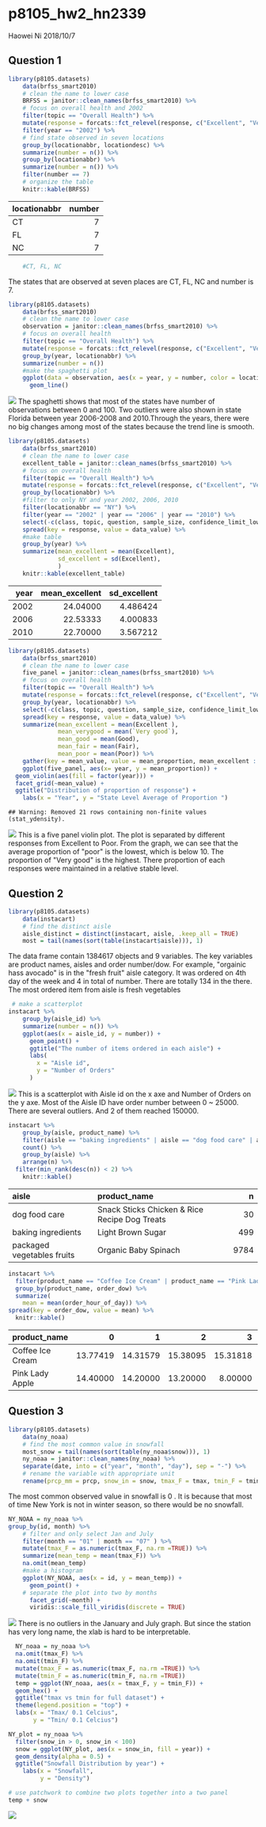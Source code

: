 p8105\_hw2\_hn2339
================
Haowei Ni
2018/10/7

Question 1
----------

``` r
library(p8105.datasets)
    data(brfss_smart2010) 
    # clean the name to lower case
    BRFSS = janitor::clean_names(brfss_smart2010) %>% 
    # focus on overall health and 2002 
    filter(topic == "Overall Health") %>%
    mutate(response = forcats::fct_relevel(response, c("Excellent", "Very good", "Good", "Fair", "Poor"))) %>%
    filter(year == "2002") %>%
    # find state observed in seven locations 
    group_by(locationabbr, locationdesc) %>%
    summarize(number = n()) %>%
    group_by(locationabbr) %>%
    summarize(number = n()) %>%
    filter(number == 7)
    # organize the table 
    knitr::kable(BRFSS)
```

| locationabbr |  number|
|:-------------|-------:|
| CT           |       7|
| FL           |       7|
| NC           |       7|

``` r
    #CT, FL, NC
```

The states that are observed at seven places are CT, FL, NC and number is 7.

``` r
library(p8105.datasets)
    data(brfss_smart2010) 
    # clean the name to lower case
    observation = janitor::clean_names(brfss_smart2010) %>% 
    # focus on overall health 
    filter(topic == "Overall Health") %>%
    mutate(response = forcats::fct_relevel(response, c("Excellent", "Very good", "Good", "Fair", "Poor"))) %>%
    group_by(year, locationabbr) %>%
    summarize(number = n())
    #make the spaghetti plot 
    ggplot(data = observation, aes(x = year, y = number, color = locationabbr)) +
      geom_line()
```

![](p8105_hw3-hn2339_files/figure-markdown_github/unnamed-chunk-2-1.png) The spaghetti shows that most of the states have number of observations between 0 and 100. Two outliers were also shown in state Florida between year 2006-2008 and 2010.Through the years, there were no big changes among most of the states because the trend line is smooth.

``` r
library(p8105.datasets)
    data(brfss_smart2010) 
    # clean the name to lower case
    excellent_table = janitor::clean_names(brfss_smart2010) %>% 
    # focus on overall health 
    filter(topic == "Overall Health") %>%
    mutate(response = forcats::fct_relevel(response, c("Excellent", "Very good", "Good", "Fair", "Poor"))) %>%
    group_by(locationabbr) %>%
    #filter to only NY and year 2002, 2006, 2010 
    filter(locationabbr == "NY") %>%
    filter(year == "2002" | year == "2006" | year == "2010") %>%
    select(-c(class, topic, question, sample_size, confidence_limit_low:geo_location)) %>%
    spread(key = response, value = data_value) %>%
    #make table 
    group_by(year) %>%
    summarize(mean_excellent = mean(Excellent),
              sd_excellent = sd(Excellent),
              )
    knitr::kable(excellent_table)
```

|  year|  mean\_excellent|  sd\_excellent|
|-----:|----------------:|--------------:|
|  2002|         24.04000|       4.486424|
|  2006|         22.53333|       4.000833|
|  2010|         22.70000|       3.567212|

``` r
library(p8105.datasets)
    data(brfss_smart2010) 
    # clean the name to lower case
    five_panel = janitor::clean_names(brfss_smart2010) %>% 
    # focus on overall health 
    filter(topic == "Overall Health") %>%
    mutate(response = forcats::fct_relevel(response, c("Excellent", "Very good", "Good", "Fair", "Poor"))) %>%
    group_by(year, locationabbr) %>% 
    select(-c(class, topic, question, sample_size, confidence_limit_low:geo_location)) %>%
    spread(key = response, value = data_value) %>%
    summarize(mean_excellent = mean(Excellent ),
              mean_verygood = mean(`Very good`),
              mean_good = mean(Good),
              mean_fair = mean(Fair),
              mean_poor = mean(Poor)) %>%
    gather(key = mean_value, value = mean_proportion, mean_excellent : mean_poor)
    ggplot(five_panel, aes(x= year, y = mean_proportion)) + 
  geom_violin(aes(fill = factor(year))) +
  facet_grid(~mean_value) + 
  ggtitle("Distribution of proportion of response") +
    labs(x = "Year", y = "State Level Average of Proportion ")
```

    ## Warning: Removed 21 rows containing non-finite values (stat_ydensity).

![](p8105_hw3-hn2339_files/figure-markdown_github/unnamed-chunk-4-1.png) This is a five panel violin plot. The plot is separated by different responses from Excellent to Poor. From the graph, we can see that the average proportion of "poor" is the lowest, which is below 10. The proportion of "Very good" is the highest. There proportion of each responses were maintained in a relative stable level.

Question 2
----------

``` r
library(p8105.datasets)
    data(instacart) 
    # find the distinct aisle 
    aisle_distinct = distinct(instacart, aisle, .keep_all = TRUE)  
    most = tail(names(sort(table(instacart$aisle))), 1)
```

The data frame contain 1384617 objects and 9 variables. The key variables are product names, aisles and order number/dow. For example, "orgainic hass avocado" is in the "fresh fruit" aisle category. It was ordered on 4th day of the week and 4 in total of number. There are totally 134 in the there. The most ordered item from aisle is fresh vegetables

``` r
 # make a scatterplot
instacart %>% 
    group_by(aisle_id) %>% 
    summarize(number = n()) %>% 
    ggplot(aes(x = aisle_id, y = number)) +
      geom_point() +
      ggtitle("The number of items ordered in each aisle") +
      labs(
        x = "Aisle id",
        y = "Number of Orders"
      )
```

![](p8105_hw3-hn2339_files/figure-markdown_github/unnamed-chunk-6-1.png) This is a scatterplot with Aisle id on the x axe and Number of Orders on the y axe. Most of the Aisle ID have order number between 0 ~ 25000. There are several outliers. And 2 of them reached 150000.

``` r
instacart %>%
    group_by(aisle, product_name) %>%
    filter(aisle == "baking ingredients" | aisle == "dog food care" | aisle == "packaged vegetables fruits") %>%
    count() %>%
    group_by(aisle) %>% 
    arrange(n) %>%
  filter(min_rank(desc(n)) < 2) %>% 
    knitr::kable()
```

| aisle                      | product\_name                                 |     n|
|:---------------------------|:----------------------------------------------|-----:|
| dog food care              | Snack Sticks Chicken & Rice Recipe Dog Treats |    30|
| baking ingredients         | Light Brown Sugar                             |   499|
| packaged vegetables fruits | Organic Baby Spinach                          |  9784|

``` r
instacart %>%
  filter(product_name == "Coffee Ice Cream" | product_name == "Pink Lady Apple") %>%
  group_by(product_name, order_dow) %>%
  summarize(
    mean = mean(order_hour_of_day)) %>% 
spread(key = order_dow, value = mean) %>% 
  knitr::kable()
```

| product\_name    |         0|         1|         2|         3|         4|         5|         6|
|:-----------------|---------:|---------:|---------:|---------:|---------:|---------:|---------:|
| Coffee Ice Cream |  13.77419|  14.31579|  15.38095|  15.31818|  15.21739|  12.26316|  13.83333|
| Pink Lady Apple  |  14.40000|  14.20000|  13.20000|   8.00000|  11.00000|  16.00000|  13.00000|

Question 3
----------

``` r
library(p8105.datasets)
    data(ny_noaa) 
    # find the most common value in snowfall 
    most_snow = tail(names(sort(table(ny_noaa$snow))), 1)
    ny_noaa = janitor::clean_names(ny_noaa) %>% 
    separate(date, into = c("year", "month", "day"), sep = "-") %>%
    # rename the variable with appropriate unit 
    rename(prcp_mm = prcp, snow_in = snow, tmax_F = tmax, tmin_F = tmin) 
```

The most common observed value in snowfall is 0 . It is because that most of time New York is not in winter season, so there would be no snowfall.

``` r
NY_NOAA = ny_noaa %>%
group_by(id, month) %>%
    # filter and only select Jan and July 
    filter(month == "01" | month == "07" ) %>%
    mutate(tmax_F = as.numeric(tmax_F, na.rm =TRUE)) %>%
    summarize(mean_temp = mean(tmax_F)) %>%
    na.omit(mean_temp) 
    #make a histogram 
    ggplot(NY_NOAA, aes(x = id, y = mean_temp)) +
      geom_point() +
    # separate the plot into two by months 
      facet_grid(~month) +
      viridis::scale_fill_viridis(discrete = TRUE)
```

![](p8105_hw3-hn2339_files/figure-markdown_github/unnamed-chunk-10-1.png) There is no outliers in the January and July graph. But since the station has very long name, the xlab is hard to be interpretable.

``` r
  NY_noaa = ny_noaa %>%
  na.omit(tmax_F) %>% 
  na.omit(tmin_F) %>%
  mutate(tmax_F = as.numeric(tmax_F, na.rm =TRUE)) %>% 
  mutate(tmin_F = as.numeric(tmin_F, na.rm =TRUE)) 
  temp = ggplot(NY_noaa, aes(x = tmax_F, y = tmin_F)) +
  geom_hex() +
  ggtitle("tmax vs tmin for full dataset") +
  theme(legend.position = "top") + 
  labs(x = "Tmax/ 0.1 Celcius",
       y = "Tmin/ 0.1 Celcius")
```

``` r
NY_plot = ny_noaa %>% 
  filter(snow_in > 0, snow_in < 100) 
  snow = ggplot(NY_plot, aes(x = snow_in, fill = year)) + 
  geom_density(alpha = 0.5) +
  ggtitle("Snowfall Distribution by year") + 
    labs(x = "Snowfall",
         y = "Density")
```

``` r
# use patchwork to combine two plots together into a two panel 
temp + snow 
```

![](p8105_hw3-hn2339_files/figure-markdown_github/unnamed-chunk-13-1.png)
